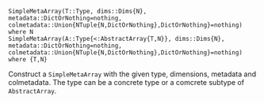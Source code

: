 ```
SimpleMetaArray(T::Type, dims::Dims{N}, metadata::DictOrNothing=nothing, colmetadata::Union{NTuple{N,DictOrNothing},DictOrNothing}=nothing) where N
SimpleMetaArray(A::Type{<:AbstractArray{T,N}}, dims::Dims{N}, metadata::DictOrNothing=nothing, colmetadata::Union{NTuple{N,DictOrNothing},DictOrNothing}=nothing) where {T,N}
```

Construct a `SimpleMetaArray` with the given type, dimensions, metadata and colmetadata. The type can be a concrete type or a comcrete subtype of `AbstractArray`.
